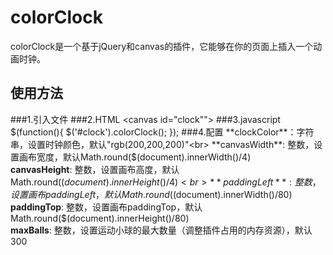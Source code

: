 # colorClock
colorClock是一个基于jQuery和canvas的插件，它能够在你的页面上插入一个动画时钟。
## 使用方法
###1.引入文件
    <script src="jquery.min.js"></script>
    <script src="colorClock.js"></script> 
###2.HTML
    <canvas id="clock""></canvas>
###3.javascript
    $(function(){
	    $('#clock').colorClock();
	});
###4.配置
**clockColor**：字符串，设置时钟颜色，默认"rgb(200,200,200)"<br>
**canvasWidth**: 整数，设置画布宽度，默认Math.round($(document).innerWidth()/4)<br>
**canvasHeight**: 整数，设置画布高度，默认Math.round($(document).innerHeight()/4)<br>
**paddingLeft**: 整数，设置画布paddingLeft，默认Math.round($(document).innerWidth()/80)<br>
**paddingTop**: 整数，设置画布paddingTop，默认Math.round($(document).innerHeight()/80)<br>
**maxBalls**: 整数，设置运动小球的最大数量（调整插件占用的内存资源），默认300